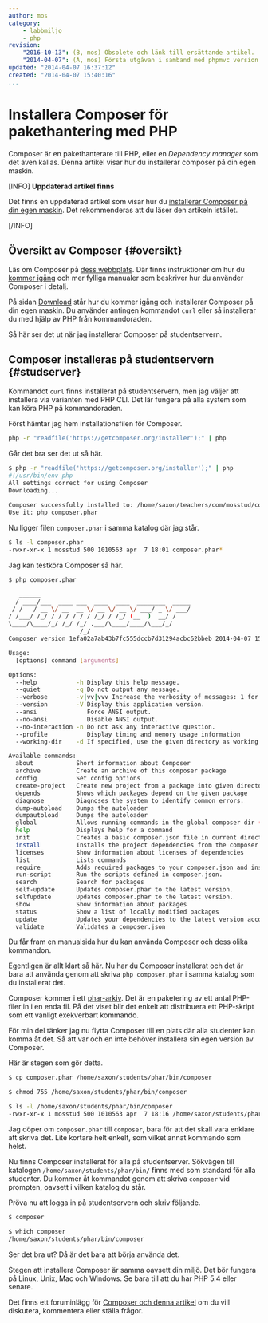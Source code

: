 ```yaml
---
author: mos
category:
    - labbmiljo
    - php
revision:
    "2016-10-13": (B, mos) Obsolete och länk till ersättande artikel.
    "2014-04-07": (A, mos) Första utgåvan i samband med phpmvc version 2.
updated: "2014-04-07 16:37:12"
created: "2014-04-07 15:40:16"
...
```

Installera Composer för pakethantering med PHP
==================================

Composer är en pakethanterare till PHP, eller en *Dependency manager* som det även kallas. Denna artikel visar hur du installerar composer på din egen maskin.

<!--more-->

[INFO]
**Uppdaterad artikel finns**

Det finns en uppdaterad artikel som visar hur du [installerar Composer på din egen maskin](kunskap/installera-composer). Det rekommenderas att du läser den artikeln istället.

[/INFO]



Översikt av Composer {#oversikt}
--------------------------------------

Läs om Composer på [dess webbplats](https://getcomposer.org/). Där finns instruktioner om hur du [kommer igång](https://getcomposer.org/doc/00-intro.md) och mer fylliga manualer som beskriver hur du använder Composer i detalj.

På sidan [Download](https://getcomposer.org/download/) står hur du kommer igång och installerar Composer på din egen maskin. Du använder antingen kommandot `curl` eller så installerar du med hjälp av PHP från kommandoraden.

Så här ser det ut när jag installerar Composer på studentservern.



Composer installeras på studentservern {#studserver}
--------------------------------------

Kommandot `curl` finns installerat på studentservern, men jag väljer att installera via varianten med PHP CLI. Det lär fungera på alla system som kan köra PHP på kommandoraden.

Först hämtar jag hem installationsfilen för Composer.

```bash
php -r "readfile('https://getcomposer.org/installer');" | php
```

Går det bra ser det ut så här.

```bash
$ php -r "readfile('https://getcomposer.org/installer');" | php           
#!/usr/bin/env php                                                                
All settings correct for using Composer                                           
Downloading...                                                                    
                                                                                  
Composer successfully installed to: /home/saxon/teachers/com/mosstud/composer.phar
Use it: php composer.phar                                                         
```

Nu ligger filen `composer.phar` i samma katalog där jag står.

```bash
$ ls -l composer.phar                                
-rwxr-xr-x 1 mosstud 500 1010563 apr  7 18:01 composer.phar* 
```

Jag kan testköra Composer så här.

```bash
$ php composer.phar

   ______ 
  / ____/___  ____ ___  ____  ____  ________  _____ 
 / /   / __ \/ __  __ \/ __ \/ __ \/ ___/ _ \/ ___/ 
/ /___/ /_/ / / / / / / /_/ / /_/ (__  )  __/ /
\____/\____/_/ /_/ /_/ .___/\____/____/\___/_/ 
                    /_/
Composer version 1efa02a7ab43b7fc555dccb7d31294acbc62bbeb 2014-04-07 15:37:10

Usage:
  [options] command [arguments]

Options:
  --help           -h Display this help message.                         
  --quiet          -q Do not output any message.                         
  --verbose        -v|vv|vvv Increase the verbosity of messages: 1 for normal output, 2 for more verbose output and 3 for debug 
  --version        -V Display this application version.           
  --ansi              Force ANSI output.                          
  --no-ansi           Disable ANSI output.
  --no-interaction -n Do not ask any interactive question.     
  --profile           Display timing and memory usage information
  --working-dir    -d If specified, use the given directory as working directory.

Available commands:
  about            Short information about Composer
  archive          Create an archive of this composer package
  config           Set config options 
  create-project   Create new project from a package into given directory.
  depends          Shows which packages depend on the given package
  diagnose         Diagnoses the system to identify common errors.
  dump-autoload    Dumps the autoloader                
  dumpautoload     Dumps the autoloader 
  global           Allows running commands in the global composer dir ($COMPOSER_HOME).
  help             Displays help for a command
  init             Creates a basic composer.json file in current directory.
  install          Installs the project dependencies from the composer.lock file if present, or falls back on the composer.json.
  licenses         Show information about licenses of dependencies
  list             Lists commands                      
  require          Adds required packages to your composer.json and installs them
  run-script       Run the scripts defined in composer.json.
  search           Search for packages                       
  self-update      Updates composer.phar to the latest version.
  selfupdate       Updates composer.phar to the latest version.
  show             Show information about packages        
  status           Show a list of locally modified packages
  update           Updates your dependencies to the latest version according to composer.json, and updates the composer.lock file.
  validate         Validates a composer.json
```

Du får fram en manualsida hur du kan använda Composer och dess olika kommandon.

Egentligen är allt klart så här. Nu har du Composer installerat och det är bara att använda genom att skriva `php composer.phar` i samma katalog som du installerat det. 

Composer kommer i ett [phar-arkiv](http://www.php.net/manual/en/book.phar.php). Det är en paketering av ett antal PHP-filer in i en enda fil. På det viset blir det enkelt att distribuera ett PHP-skript som ett vanligt exekverbart kommando.

För min del tänker jag nu flytta Composer till en plats där alla studenter kan komma åt det. Så att var och en inte behöver installera sin egen version av Composer.

Här är stegen som gör detta.

```bash
$ cp composer.phar /home/saxon/students/phar/bin/composer                     

$ chmod 755 /home/saxon/students/phar/bin/composer                            

$ ls -l /home/saxon/students/phar/bin/composer                                
-rwxr-xr-x 1 mosstud 500 1010563 apr  7 18:16 /home/saxon/students/phar/bin/composer* 
```

Jag döper om `composer.phar` till `composer`, bara för att det skall vara enklare att skriva det. Lite kortare helt enkelt, som vilket annat kommando som helst.

Nu finns Composer installerat för alla på studentserver. Sökvägen till katalogen `/home/saxon/students/phar/bin/` finns med som standard för alla studenter. Du kommer åt kommandot genom att skriva `composer` vid prompten, oavsett i vilken katalog du står.

Pröva nu att logga in på studentservern och skriv följande.

```bash
$ composer

$ which composer
/home/saxon/students/phar/bin/composer 
```

Ser det bra ut? Då är det bara att börja använda det.

Stegen att installera Composer är samma oavsett din miljö. Det bör fungera på Linux, Unix, Mac och Windows. Se bara till att du har PHP 5.4 eller senare.

Det finns ett foruminlägg för [Composer och denna artikel](t/2237) om du vill diskutera, kommentera eller ställa frågor.
